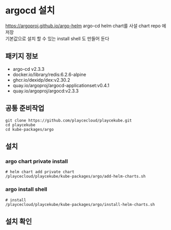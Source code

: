 # argocd 설치

https://argoproj.github.io/argo-helm argo-cd helm chart를 사설 chart repo 에 저장  
기본값으로 설치 할 수 있는 install shell 도 만들어 둔다

## 패키지 정보

<!-- Addons Package List Start -->
- argo-cd v2.3.3
- docker.io/library/redis:6.2.6-alpine
- ghcr.io/dexidp/dex:v2.30.2
- quay.io/argoproj/argocd-applicationset:v0.4.1
- quay.io/argoproj/argocd:v2.3.3
<!-- Addons Package List End -->

## 공통 준비작업

```ShellSession
git clone https://github.com/playcecloud/playcekube.git
cd playcekube
cd kube-packages/argo
```

## 설치

### argo chart private install

```ShellSession
# helm chart add private chart
/playcecloud/playcekube/kube-packages/argo/add-helm-charts.sh
```

### argo install shell

```ShellSession
# install
/playcecloud/playcekube/kube-packages/argo/install-helm-charts.sh
```

## 설치 확인

